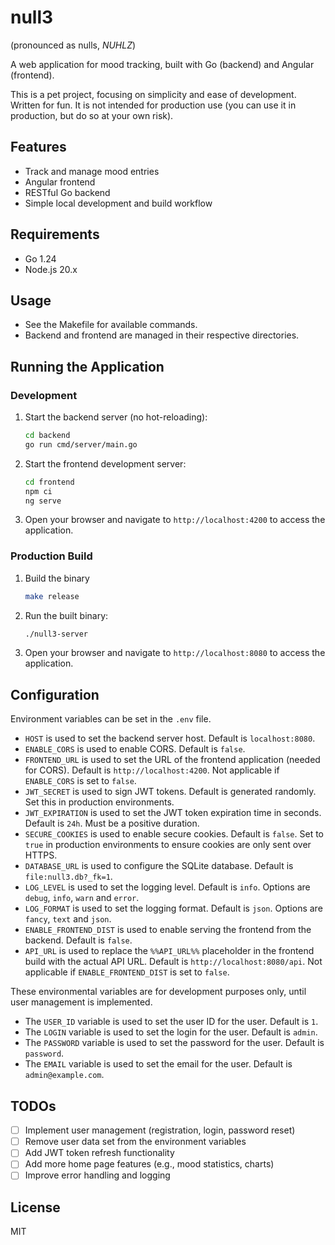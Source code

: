 # null3

(pronounced as nulls, *NUHLZ*)

A web application for mood tracking, built with Go (backend) and Angular (frontend).

This is a pet project, focusing on simplicity and ease of development. Written for fun. It is not intended for production use (you can use it in production, but do so at your own risk).

## Features
- Track and manage mood entries
- Angular frontend
- RESTful Go backend
- Simple local development and build workflow

## Requirements
- Go 1.24
- Node.js 20.x

## Usage
- See the Makefile for available commands.
- Backend and frontend are managed in their respective directories.

## Running the Application

### Development
1. Start the backend server (no hot-reloading):
   ```bash
   cd backend
   go run cmd/server/main.go
   ```
2. Start the frontend development server:
   ```bash
   cd frontend
   npm ci
   ng serve
   ```
3. Open your browser and navigate to `http://localhost:4200` to access the application.

### Production Build
1. Build the binary
    ```bash
    make release
    ```
2. Run the built binary:
   ```bash
   ./null3-server
   ```
3. Open your browser and navigate to `http://localhost:8080` to access the application.

## Configuration
Environment variables can be set in the `.env` file.
- `HOST` is used to set the backend server host. Default is `localhost:8080`.
- `ENABLE_CORS` is used to enable CORS. Default is `false`.
- `FRONTEND_URL` is used to set the URL of the frontend application (needed for CORS). Default is `http://localhost:4200`. Not applicable if `ENABLE_CORS` is set to `false`.
- `JWT_SECRET` is used to sign JWT tokens. Default is generated randomly. Set this in production environments.
- `JWT_EXPIRATION` is used to set the JWT token expiration time in seconds. Default is `24h`. Must be a positive duration.
- `SECURE_COOKIES` is used to enable secure cookies. Default is `false`. Set to `true` in production environments to ensure cookies are only sent over HTTPS.
- `DATABASE_URL` is used to configure the SQLite database. Default is `file:null3.db?_fk=1`.
- `LOG_LEVEL` is used to set the logging level. Default is `info`. Options are `debug`, `info`, `warn` and `error`.
- `LOG_FORMAT` is used to set the logging format. Default is `json`. Options are `fancy`, `text` and `json`.
- `ENABLE_FRONTEND_DIST` is used to enable serving the frontend from the backend. Default is `false`.
- `API_URL` is used to replace the `%%API_URL%%` placeholder in the frontend build with the actual API URL. Default is `http://localhost:8080/api`. Not applicable if `ENABLE_FRONTEND_DIST` is set to `false`.

These environmental variables are for development purposes only, until user management is implemented.
- The `USER_ID` variable is used to set the user ID for the user. Default is `1`.
- The `LOGIN` variable is used to set the login for the user. Default is `admin`.
- The `PASSWORD` variable is used to set the password for the user. Default is `password`.
- The `EMAIL` variable is used to set the email for the user. Default is `admin@example.com`.

## TODOs
- [ ] Implement user management (registration, login, password reset)
- [ ] Remove user data set from the environment variables
- [ ] Add JWT token refresh functionality
- [ ] Add more home page features (e.g., mood statistics, charts)
- [ ] Improve error handling and logging

## License
MIT
